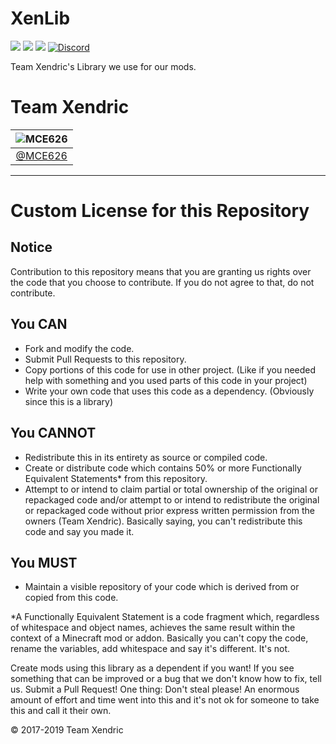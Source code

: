 # XenLib
[![](http://cf.way2muchnoise.eu/versions/xenlib_all.svg)](https://minecraft.curseforge.com/projects/xenlib)
[![](http://cf.way2muchnoise.eu/versions/Latest%20MC%20Version_xenlib_latest.svg)](https://minecraft.curseforge.com/projects/xenlib)
[![](http://cf.way2muchnoise.eu/short_xenlib_downloads.svg)](https://minecraft.curseforge.com/projects/xenlib)
[![Discord](https://img.shields.io/discord/174514721158856704.svg?logo=discord&colorB=7289DA)](http://discord.gg/XyjNtY2)

Team Xendric's Library we use for our mods.

# Team Xendric
|![MCE626](https://avatars3.githubusercontent.com/u/3208225?v=4&s=150)
|:--------:|
| [@MCE626](https://github.com/MCE626)

------
# Custom License for this Repository
## Notice
Contribution to this repository means that you are granting us rights over the code that you choose to contribute. If you do not agree to that, do not contribute.

## You CAN
- Fork and modify the code.
- Submit Pull Requests to this repository.
- Copy portions of this code for use in other project. (Like if you needed help with something and you used parts of this code in your project)
- Write your own code that uses this code as a dependency. (Obviously since this is a library)

## You CANNOT
- Redistribute this in its entirety as source or compiled code.
- Create or distribute code which contains 50% or more Functionally Equivalent Statements* from this repository.
- Attempt to or intend to claim partial or total ownership of the original or repackaged code and/or attempt to or intend to redistribute the original or repackaged code without prior express written permission from the owners (Team Xendric). Basically saying, you can't redistribute this code and say you made it.

## You MUST
- Maintain a visible repository of your code which is derived from or copied from this code.

*A Functionally Equivalent Statement is a code fragment which, regardless of whitespace and object names, achieves the same result within the context of a Minecraft mod or addon. Basically you can't copy the code, rename the variables, add whitespace and say it's different. It's not.

Create mods using this library as a dependent if you want! If you see something that can be improved or a bug that we don't know how to fix, tell us. Submit a Pull Request! One thing: Don't steal please! An enormous amount of effort and time went into this and it's not ok for someone to take this and call it their own.

© 2017-2019 Team Xendric
